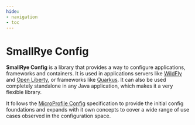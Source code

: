 ```yaml
---
hide:
- navigation
- toc
---
```


# SmallRye Config

**SmallRye Config** is a library that provides a way to configure applications, frameworks and containers. It is used 
in applications servers like [WildFly](https://wildfly.org/) and [Open Liberty](https://openliberty.io), or frameworks 
like [Quarkus](https://quarkus.io). It can also be used completely standalone in any Java application, which makes it a 
very flexible library. 

It follows the [MicroProfile Config](https://github.com/eclipse/microprofile-config/) specification to provide 
the initial config foundations and expands with it own concepts to cover a wide range of use cases observed in the 
configuration space.   
